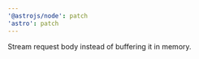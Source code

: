 ```yaml
---
'@astrojs/node': patch
'astro': patch
---
```


Stream request body instead of buffering it in memory.
